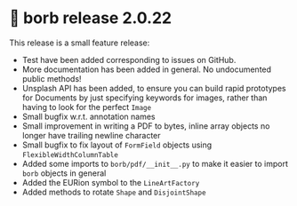 # :mega: borb release 2.0.22

This release is a small feature release:

- Test have been added corresponding to issues on GitHub.
- More documentation has been added in general. No undocumented public methods!
- Unsplash API has been added, to ensure you can build rapid prototypes for Documents by just specifying keywords for images, rather than having to look for the perfect `Image`
- Small bugfix w.r.t. annotation names
- Small improvement in writing a PDF to bytes, inline array objects no longer have trailing newline character
- Small bugfix to fix layout of `FormField` objects using `FlexibleWidthColumnTable`
- Added some imports to `borb/pdf/__init__.py` to make it easier to import `borb` objects in general
- Added the EURion symbol to the `LineArtFactory`
- Added methods to rotate `Shape` and `DisjointShape`